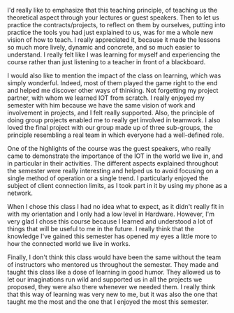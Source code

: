 I'd really like to emphasize that this teaching principle, of teaching us the theoretical aspect through your lectures or guest speakers. Then to let us practice the contracts/projects, to reflect on them by ourselves, putting 
into practice the tools you had just explained to us, was for me a whole new vision of how to teach. I really appreciated it, because it made the lessons so much more lively, dynamic and concrete, and so much easier to 
understand. I really felt like I was learning for myself and experiencing the course rather than just listening to a teacher in front of a blackboard.

I would also like to mention the impact of the class on learning, which was simply wonderful. Indeed, most of them played the game right to the end and helped me discover other ways of thinking. Not forgetting my project 
partner, with whom we learned IOT from scratch. I really enjoyed my semester with him because we have the same vision of work and involvement in projects, and I felt really supported. Also, the principle of doing group projects 
enabled me to really get involved in teamwork. I also loved the final project with our group made up of three sub-groups, the principle resembling a real team in which everyone had a well-defined role.

One of the highlights of the course was the guest speakers, who really came to demonstrate the importance of the IOT in the world we live in, and in particular in their activities. The different aspects explained throughout 
the semester were really interesting and helped us to avoid focusing on a single method of operation or a single trend. I particularly enjoyed the subject of client connection limits, as I took part in it by using my phone as a
network.

When I chose this class I had no idea what to expect, as it didn't really fit in with my orientation and I only had a low level in Hardware. However, I'm very glad I chose this course because I learned and understood a lot of
things that will be useful to me in the future. I really think that the knowledge I've gained this semester has opened my eyes a little more to how the connected world we live in works.

Finally, I don't think this class would have been the same without the team of instructors who mentored us throughout the semester. They made and taught this class like a dose of learning in good humor. They allowed us to let
our imaginations run wild and supported us in all the projects we proposed, they were also there whenever we needed them. I really think that this way of learning was very new to me, but it was also the one that taught me the
most and the one that I enjoyed the most this semester.

